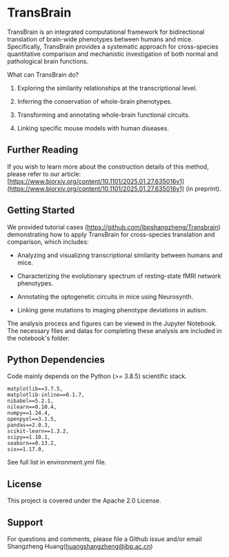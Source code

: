 # TransBrain

TransBrain is an integrated computational framework for bidirectional translation of brain-wide phenotypes between humans and mice. Specifically, TransBrain provides a systematic approach for cross-species quantitative comparison and mechanistic investigation of both normal and pathological brain functions.


What can TransBrain do?

1. Exploring the similarity relationships at the transcriptional level.

2. Inferring the conservation of whole-brain phenotypes.

3. Transforming and annotating whole-brain functional circuits.

4. Linking specific mouse models with human diseases.

## Further Reading

If you wish to learn more about the construction details of this method, please refer to our article: [https://www.biorxiv.org/content/10.1101/2025.01.27.635016v1](https://www.biorxiv.org/content/10.1101/2025.01.27.635016v1) (in preprint).


## Getting Started

We provided tutorial cases (https://github.com/ibpshangzheng/Transbrain) demonstrating how to apply TransBrain for cross-species translation and comparison, which includes:

* Analyzing and visualizing transcriptional similarity between humans and mice.

* Characterizing the evolutionary spectrum of resting-state fMRI network phenotypes.

* Annotating the optogenetic circuits in mice using Neurosynth.

* Linking gene mutations to imaging phenotype deviations in autism.

The analysis process and figures can be viewed in the Jupyter Notebook. The necessary files and datas for completing these analysis are included in the notebook's folder.

## Python Dependencies

Code mainly depends on the Python (>= 3.8.5) scientific stack.

```
matplotlib==3.7.5,
matplotlib-inline==0.1.7,
nibabel==5.2.1,
nilearn==0.10.4,
numpy==1.24.4,
openpyxl==3.1.5,
pandas==2.0.3,
scikit-learn==1.3.2,
scipy==1.10.1,
seaborn==0.13.2,
six==1.17.0,
```
See full list in environment.yml file. 

## License
This project is covered under the Apache 2.0 License.

## Support
For questions and comments, please file a Github issue and/or email Shangzheng Huang(huangshangzheng@ibp.ac.cn)


